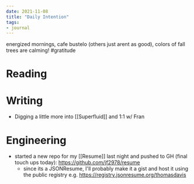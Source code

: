 ```yaml
---
date: 2021-11-08
title: "Daily Intention"
tags:
- journal
---
```


energized mornings, cafe bustelo (others just arent as good), colors of fall trees are calming! #gratitude

# Reading

# Writing
- Digging a little more into [[Superfluid]] and 1:1 w/ Fran

# Engineering
- started a new repo for my [[Resume]] last night and pushed to GH (final touch ups today): https://github.com/jf2978/resume
    -  since its a JSONResume, I'll probably make it a gist and host it using the public registry e.g. https://registry.jsonresume.org/thomasdavis
